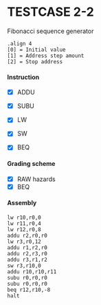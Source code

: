 # TESTCASE 2-2

Fibonacci sequence generator

```
.align 4
[0] = Initial value
[1] = Address step amount
[2] = Stop address
```

#### Instruction
- [x] ADDU
- [x] SUBU
- [x] LW
- [x] SW
- [x] BEQ


#### Grading scheme
- [x] RAW hazards
- [x] BEQ

#### Assembly
```
lw r10,r0,0
lw r11,r0,4
lw r12,r0,8
addu r2,r0,r0
lw r3,r0,12
addu r1,r2,r0
addu r2,r3,r0
addu r3,r1,r2
sw r3,r10,0
addu r10,r10,r11
subu r0,r0,r0
subu r0,r0,r0
beq r12,r10,-8
halt
```
